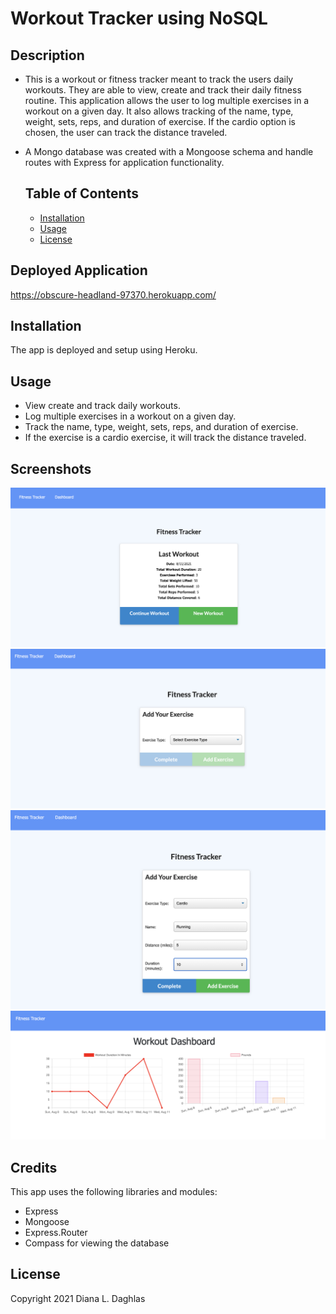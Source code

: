 # Workout Tracker using NoSQL


## Description
- This is a workout or fitness tracker meant to track the users daily workouts. They are able to view, create and track their daily fitness routine. This application allows the user to log multiple exercises in a workout on a given day. It also allows tracking of the name, type, weight, sets, reps, and duration of exercise. If the cardio option is chosen, the user can track the distance traveled. 
- A Mongo database was created with a Mongoose schema and handle routes with Express for application functionality.


  ## Table of Contents
  * [Installation](#installation)
  * [Usage](#usage)
  * [License](#license)


## Deployed Application
https://obscure-headland-97370.herokuapp.com/
## Installation

The app is deployed and setup using Heroku.
## Usage

- View create and track daily workouts.
- Log multiple exercises in a workout on a given day. 
- Track the name, type, weight, sets, reps, and duration of exercise. 
- If the exercise is a cardio exercise, it will track the distance traveled.

## Screenshots

![Home Screen](images/home-screen.png)
![New Workout](images/home-add-exercise.png)
![New Workout Form](images/add-exercise.png)
![Dashboard](images/workout-dashboard.png)

## Credits

This app uses the following libraries and modules: 

* Express
* Mongoose
* Express.Router
* Compass for viewing the database

## License
Copyright 2021 Diana L. Daghlas

